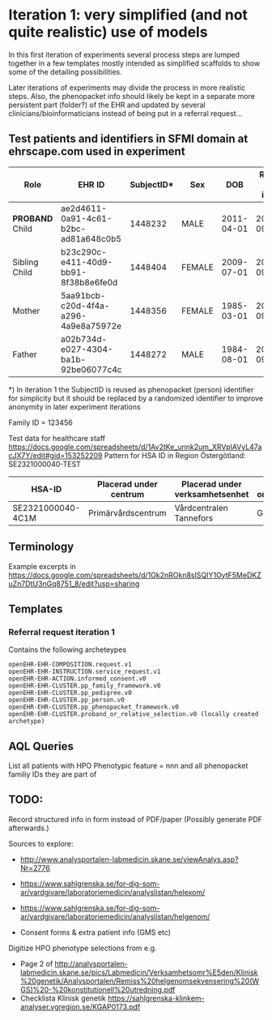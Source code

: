 # Iteration 1: very simplified (and not quite realistic) use of models

In this first iteration of experiments several process steps are lumped together in a few templates
mostly intended as simplified scaffolds to show some of the detailing possibilities. 

Later iterations of experiments may divide the process in more realistic steps. Also, the phenopacket info should likely be kept in a separate more persistent part (folder?) of the EHR and updated by several clinicians/bioinformaticians instead of being put in a referral request...

## Test patients and identifiers in SFMI domain at ehrscape.com used in experiment

Role    | EHR ID                               | SubjectID* | Sex  | DOB | Requester order identifier | notes
--------| ------------------------------------ | ---------- | ---- | --- | -------------------------- | -----
**PROBAND** Child | ae2d4611-0a91-4c61-b2bc-ad81a648c0b5 |1448232|MALE |2011-04-01 |20210701-095 | several features and diagnosis
Sibling Child	|b23c290c-e411-40d9-bb91-8f38b8e6fe0d	|1448404|FEMALE	|2009-07-01 |20210701-095-a | 
Mother	|5aa91bcb-c20d-4f4a-a296-4a9e8a75972e	|1448356|FEMALE	|1985-03-01 |20210701-095-b | 
Father	|a02b734d-e027-4304-ba1b-92be06077c4c	|1448272|MALE	|1984-08-01 |20210701-095-c | Slender fingers

*) In iteration 1 the SubjectID is reused as phenopacket (person) identifier for simplicity but it should be replaced by a randomized identifier to improve anonymity in later experiment iterations 

Family ID = 123456

Test data for healthcare staff
https://docs.google.com/spreadsheets/d/1Av2tKe_unnk2um_XRVplAVyL47acJX7Y/edit#gid=153252209
Pattern for HSA ID in Region Östergötland: SE2321000040-TEST 


HSA-ID|Placerad under centrum	|Placerad under verksamhetsenhet	|Placerad under organisationsenhet	|Namn	|Personnummer	|Användarnamn	|Startdatum	|Slutdatum	|Legitimation	|HSA Yrkesroll |Titel	|Medicinsk titel	|Befattning AID	|Efternamn	|Mellannamn	|Tilltalsnamn	|Gruppförskrivarkod	|E-post
---|---|---|---|---|---|---|---|---|---|---|---|---|---|---|---|---|---|---
SE2321000040-4C1M |Primärvårdscentrum	|Vårdcentralen Tannefors |Gemensamt	|Erika Nilsson	|195002192382	|Lakare15	|2005-04-01	|	|Läkare	|Läkare	|distriktsläkare	|distriktsläkare	|201011	|Nilsson	| 	|Erika	|5922158	|Erika.Nilsson@test.lio.se

## Terminology

Example excerpts in https://docs.google.com/spreadsheets/d/1Ok2nROkn8sISQIY1OytF5MeDKZuZn7DtU3nGq8751_8/edit?usp=sharing

## Templates

### Referral request iteration 1
Contains the following archeteypes
```
openEHR-EHR-COMPOSITION.request.v1
openEHR-EHR-INSTRUCTION.service_request.v1
openEHR-EHR-ACTION.informed_consent.v0
openEHR-EHR-CLUSTER.pp_family_framework.v0
openEHR-EHR-CLUSTER.pp_pedigree.v0
openEHR-EHR-CLUSTER.pp_person.v0
openEHR-EHR-CLUSTER.pp_phenopacket_framework.v0
openEHR-EHR-CLUSTER.proband_or_relative_selection.v0 (locally created archetype)
```

## AQL Queries

List all patients with HPO Phenotypic feature = nnn and all phenopacket familiy IDs they are part of




## TODO:
Record structured info in form instead of PDF/paper (Possibly generate PDF afterwards.)

Sources to explore:
* http://www.analysportalen-labmedicin.skane.se/viewAnalys.asp?Nr=2776
* https://www.sahlgrenska.se/for-dig-som-ar/vardgivare/laboratoriemedicin/analyslistan/helexom/
* https://www.sahlgrenska.se/for-dig-som-ar/vardgivare/laboratoriemedicin/analyslistan/helgenom/

* Consent forms & extra patient info (GMS etc)

Digitize HPO phenotype selections from e.g. 
* Page 2 of http://analysportalen-labmedicin.skane.se/pics/Labmedicin/Verksamhetsomr%E5den/Klinisk%20genetik/Analysportalen/Remiss%20helgenomsekvensering%20(WGS)%20-%20konstitutionell%20utredning.pdf
* Checklista Klinisk genetik https://sahlgrenska-klinkem-analyser.vgregion.se/KGAP0173.pdf 

